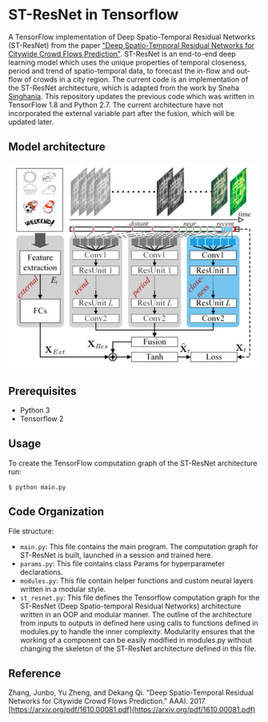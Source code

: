 # ST-ResNet in Tensorflow

A TensorFlow implementation of Deep Spatio-Temporal Residual Networks (ST-ResNet) from the paper ["Deep Spatio-Temporal Residual Networks for Citywide Crowd Flows Prediction"](https://arxiv.org/abs/1610.00081). ST-ResNet is an end-to-end deep learning model which uses the unique properties of temporal closeness, period and trend of spatio-temporal data, to forecast the in-flow and out-flow of crowds in a city region. The current code is an implementation of the ST-ResNet architecture, which is adapted from the work by Sneha [Singhania](https://github.com/snehasinghania/STResNet). This repository updates the previous code which was written in TensorFlow 1.8 and Python 2.7. The current architecture have not incorporated the external variable part after the fusion, which will be updated later.

## Model architecture

<p align="center"> 
<img src="assets/st-resnet.png">
</p>

## Prerequisites

* Python 3
* Tensorflow 2

## Usage

To create the TensorFlow computation graph of the ST-ResNet architecture run:

    $ python main.py

## Code Organization

File structure:

* `main.py`: This file contains the main program. The computation graph for ST-ResNet is built, launched in a session and trained here.
* `params.py`: This file contains class Params for hyperparameter declarations.
* `modules.py`: This file contain helper functions and custom neural layers written in a modular style. 
* `st_resnet.py`: This file defines the Tensorflow computation graph for the ST-ResNet (Deep Spatio-temporal Residual Networks) architecture written in an OOP and modular manner. The outline of the architecture from inputs to outputs in defined here using calls to functions defined in modules.py to handle the inner complexity. Modularity ensures that the working of a component can be easily modified in modules.py without changing the skeleton of the ST-ResNet architecture defined in this file.

## Reference

Zhang, Junbo, Yu Zheng, and Dekang Qi. "Deep Spatio-Temporal Residual Networks for Citywide Crowd Flows Prediction." AAAI. 2017. [https://arxiv.org/pdf/1610.00081.pdf](https://arxiv.org/pdf/1610.00081.pdf)
